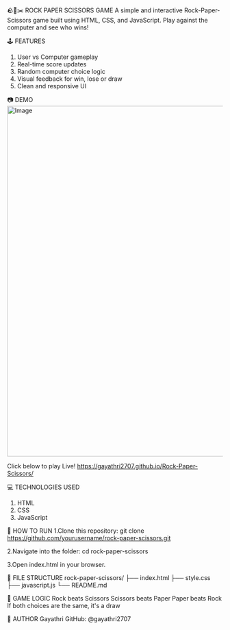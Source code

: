 🪨📃✂️ ROCK PAPER SCISSORS GAME
A simple and interactive Rock-Paper-Scissors game built using HTML, CSS, and JavaScript. Play against the computer and see who wins!

🕹️ FEATURES
1. User vs Computer gameplay
2. Real-time score updates
3. Random computer choice logic
4. Visual feedback for win, lose or draw
5. Clean and responsive UI

📷 DEMO
<img width="975" height="819" alt="Image" src="https://github.com/user-attachments/assets/e472f49b-71ec-44b1-8662-07cb8366ad37" />

Click below to play Live!
https://gayathri2707.github.io/Rock-Paper-Scissors/

💻 TECHNOLOGIES USED
1. HTML
2. CSS
3. JavaScript

🚀 HOW TO RUN
1.Clone this repository:
git clone https://github.com/yourusername/rock-paper-scissors.git

2.Navigate into the folder:
cd rock-paper-scissors

3.Open index.html in your browser.

📁 FILE STRUCTURE
rock-paper-scissors/
├── index.html
├── style.css
├── javascript.js
└── README.md

🧠 GAME LOGIC
Rock beats Scissors
Scissors beats Paper
Paper beats Rock
If both choices are the same, it's a draw

🙌 AUTHOR
Gayathri
GitHub: @gayathri2707
